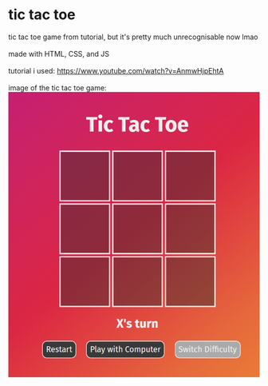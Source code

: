 # tic tac toe

tic tac toe game from tutorial, but it's pretty much unrecognisable now lmao
</br>
</br>
made with HTML, CSS, and JS
</br>
</br>
tutorial i used:
<https://www.youtube.com/watch?v=AnmwHjpEhtA>
</br>
</br>
image of the tic tac toe game:
</br>
![image](./project_image/image.png)
